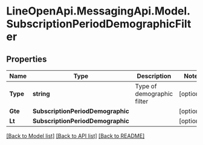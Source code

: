 # LineOpenApi.MessagingApi.Model.SubscriptionPeriodDemographicFilter

## Properties

Name | Type | Description | Notes
------------ | ------------- | ------------- | -------------
**Type** | **string** | Type of demographic filter | [optional] 
**Gte** | **SubscriptionPeriodDemographic** |  | [optional] 
**Lt** | **SubscriptionPeriodDemographic** |  | [optional] 

[[Back to Model list]](../README.md#documentation-for-models) [[Back to API list]](../README.md#documentation-for-api-endpoints) [[Back to README]](../README.md)

